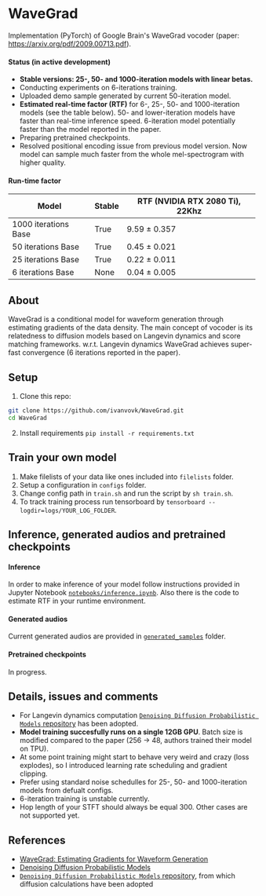 # WaveGrad
Implementation (PyTorch) of Google Brain's WaveGrad vocoder (paper: https://arxiv.org/pdf/2009.00713.pdf).

#### Status (in active development)

* **Stable versions: 25-, 50- and 1000-iteration models with linear betas.**
* Conducting experiments on 6-iterations training.
* Uploaded demo sample generated by current 50-iteration model.
* **Estimated real-time factor (RTF)** for 6-, 25-, 50- and 1000-iteration models (see the table below). 50- and lower-iteration models have faster than real-time inference speed. 6-iteration model potentially faster than the model reported in the paper.
* Preparing pretrained checkpoints.
* Resolved positional encoding issue from previous model version. Now model can sample much faster from the whole mel-spectrogram with higher quality.

#### Run-time factor

|          Model         |  Stable  | RTF (NVIDIA RTX 2080 Ti), 22Khz |
|------------------------|----------|---------------------------------|
| 1000 iterations Base   |   True   |          9.59 ± 0.357           |
|   50 iterations Base   |   True   |          0.45 ± 0.021           |
|   25 iterations Base   |   True   |          0.22 ± 0.011           |
|    6 iterations Base   |   None   |          0.04 ± 0.005           |

## About

WaveGrad is a conditional model for waveform generation through estimating gradients of the data density. The main concept of vocoder is its relatedness to diffusion models based on Langevin dynamics and score matching frameworks. w.r.t. Langevin dynamics WaveGrad achieves super-fast convergence (6 iterations reported in the paper).

## Setup

1. Clone this repo:

```bash
git clone https://github.com/ivanvovk/WaveGrad.git
cd WaveGrad
```

2. Install requirements `pip install -r requirements.txt`

## Train your own model

1. Make filelists of your data like ones included into `filelists` folder.
2. Setup a configuration in `configs` folder.
3. Change config path in `train.sh` and run the script by `sh train.sh`.
4. To track training process run tensorboard by `tensorboard --logdir=logs/YOUR_LOG_FOLDER`.

## Inference, generated audios and pretrained checkpoints

#### Inference

In order to make inference of your model follow instructions provided in Jupyter Notebook [`notebooks/inference.ipynb`](notebooks/inference.ipynb). Also there is the code to estimate RTF in your runtime environment.

#### Generated audios

Current generated audios are provided in [`generated_samples`](generated_samples/) folder.

#### Pretrained checkpoints

In progress.

## Details, issues and comments

* For Langevin dynamics computation [`Denoising Diffusion Probabilistic Models` repository](https://github.com/hojonathanho/diffusion) has been adopted.
* **Model training succesfully runs on a single 12GB GPU**. Batch size is modified compared to the paper (256 -> 48, authors trained their model on TPU).
* At some point training might start to behave very weird and crazy (loss explodes), so I introduced learning rate scheduling and gradient clipping.
* Prefer using standard noise schedulles for 25-, 50- and 1000-iteration models from defualt configs.
* 6-iteration training is unstable currently.
* Hop length of your STFT should always be equal 300. Other cases are not supported yet.

## References

* [WaveGrad: Estimating Gradients for Waveform Generation](https://arxiv.org/pdf/2009.00713.pdf)
* [Denoising Diffusion Probabilistic Models](https://arxiv.org/pdf/2006.11239.pdf)
* [`Denoising Diffusion Probabilistic Models` repository](https://github.com/hojonathanho/diffusion), from which diffusion calculations have been adopted
